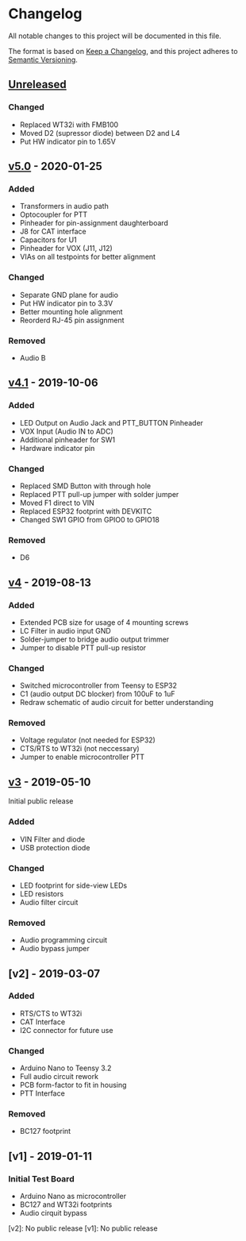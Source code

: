 # Changelog
All notable changes to this project will be documented in this file.

The format is based on [Keep a Changelog](https://keepachangelog.com/en/1.0.0/),
and this project adheres to [Semantic Versioning](https://semver.org/spec/v2.0.0.html).

## [Unreleased]
### Changed
- Replaced WT32i with FMB100
- Moved D2 (supressor diode) between D2 and L4
- Put HW indicator pin to 1.65V

## [v5.0] - 2020-01-25
### Added
- Transformers in audio path
- Optocoupler for PTT
- Pinheader for pin-assignment daughterboard
- J8 for CAT interface
- Capacitors for U1
- Pinheader for VOX (J11, J12)
- VIAs on all testpoints for better alignment

### Changed
- Separate GND plane for audio
- Put HW indicator pin to 3.3V
- Better mounting hole alignment
- Reorderd RJ-45 pin assignment

### Removed
- Audio B

## [v4.1] - 2019-10-06
### Added
- LED Output on Audio Jack and PTT_BUTTON Pinheader
- VOX Input (Audio IN to ADC)
- Additional pinheader for SW1
- Hardware indicator pin

### Changed
- Replaced SMD Button with through hole
- Replaced PTT pull-up jumper with solder jumper
- Moved F1 direct to VIN
- Replaced ESP32 footprint with DEVKITC
- Changed SW1 GPIO from GPIO0 to GPIO18

### Removed
- D6

## [v4] - 2019-08-13
### Added
- Extended PCB size for usage of 4 mounting screws
- LC Filter in audio input GND
- Solder-jumper to bridge audio output trimmer
- Jumper to disable PTT pull-up resistor

### Changed
- Switched microcontroller from Teensy to ESP32
- C1 (audio output DC blocker) from 100uF to 1uF
- Redraw schematic of audio circuit for better understanding

### Removed
- Voltage regulator (not needed for ESP32)
- CTS/RTS to WT32i (not neccessary)
- Jumper to enable microcontroller PTT

## [v3] - 2019-05-10
Initial public release

### Added
- VIN Filter and diode
- USB protection diode

### Changed
- LED footprint for side-view LEDs
- LED resistors
- Audio filter circuit

### Removed
- Audio programming circuit
- Audio bypass jumper

## [v2] - 2019-03-07
### Added
- RTS/CTS to WT32i
- CAT Interface
- I2C connector for future use

### Changed
- Arduino Nano to Teensy 3.2
- Full audio circuit rework
- PCB form-factor to fit in housing
- PTT Interface

### Removed
- BC127 footprint

## [v1] - 2019-01-11
### Initial Test Board
- Arduino Nano as microcontroller
- BC127 and WT32i footprints
- Audio cirquit bypass

[Unreleased]: https://github.com/bt-trx/dev-board/compare/v5.0...HEAD
[v5.0]: https://github.com/bt-trx/dev-board/compare/v4.1...v5.0
[v4.1]: https://github.com/bt-trx/dev-board/compare/v4...v4.1
[v4]: https://github.com/bt-trx/dev-board/compare/v3...v4
[v3]: https://github.com/bt-trx/dev-board/tree/v3
[v2]: No public release
[v1]: No public release
